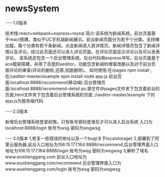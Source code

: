 # newsSystem
----1.0版本


技术栈:react+webpack+express+mysql
简介:该系统为新闻系统。前台页面基于react搭建。类似于UC手机端新闻展示。前台新闻页面分为若干个分类。支持懒加载。每个分类有若干条新闻。点击新闻进入其详情页。新闻详情页包含了新闻详情以及评论。经过此页面还可以进入评论页面。在评论页面显示评论以及可以发表评论。
	该系统还包含一个后台管理系统。后台代码用express书写。后台页面基于ace框架搭建。并用了百度的ueditor。功能包含新闻的增查改删以及对于前台页面评论的审查(评论的删除,还原,彻底删除)。
如何使用:在/pages     npm install ;   在/ueditor-master/example   npm install  node app.js  	前台页面:localhost:8888/recommend(移动端)   后台管理页面:localhost:8888/recommend-detail
ps:源文件中pages文件夹下包含着前台的页面;html文件夹下包含着后台管理系统的页面	;/ueditor-master/example  下的app.js为服务端代码

----2.0版本

新增后台管理系统登录权限。只有账号密码登录后才可以进入后台系统 入口为localhost:8888/login 账号为wsg  密码为wsgwsg




----3.0版本
1,修复一些错误的地址以及一个bug(关于localstorage)
2,部署到了阿里云服务器,前台入口地址为106.15.177.164:8888/recommend,后台管理界面入口地址为106.15.177.164:8888/login  账号为wsg 密码为wsgwsg
3,解析了域名www.wushenggang.com 	前台入口地址为www.wushenggang.com/recommend   后台管理界面入口为www.wushenggang.com/login 账号为wsg 密码为wsgwsg